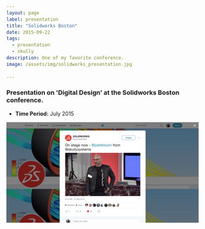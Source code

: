 ```yaml
---
layout: page
label: presentation
title: "Solidworks Boston"
date: 2015-09-22
tags:
  - presentation
  - skully
description: One of my favorite conference. 
image: /assets/img/solidworks_presentation.jpg

---
```


### Presentation on 'Digital Design' at the Solidworks Boston conference.


+ **Time Period:** July 2015

<a href="/assets/img/solidworks_presentation.jpg" data-fancybox="gallery" data-caption="">
  <img src="/assets/img/solidworks_presentation.jpg" alt="" />
</a>
